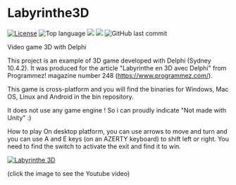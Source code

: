 # Labyrinthe3D 
[![License](https://img.shields.io/badge/License-MIT-green.svg)](https://opensource.org/licenses/MIT)
![Top language](https://img.shields.io/github/languages/top/gbegreg/Labyrinthe3D)
[![](https://tokei.rs/b1/github/gbegreg/MapReduce?category=code)](https://github.com//gbegreg/Labyrinthe3D)
[![](https://tokei.rs/b1/github/gbegreg/MapReduce?category=files)](https://github.com//gbegreg/Labyrinthe3D)
![GitHub last commit](https://img.shields.io/github/last-commit/gbegreg/Labyrinthe3D)

 Video game 3D with Delphi
 
This project is an example of 3D game developed with Delphi (Sydney 10.4.2). It was produced for the article "Labyrinthe en 3D avec Delphi" from Programmez! magazine number 248 (https://www.programmez.com/).

This game is cross-platform and you will find the binaries for Windows, Mac OS, Linux and Android in the bin repository.

It does not use any game engine ! So i can proudly indicate "Not made with Unity" :)

How to play
On desktop platform, you can use arrows to move and turn and you can use A and E keys (on an AZERTY keyboard) to shift left or right.
You need to find the switch to activate the exit and find it to win.

[![Labyrinthe 3D](http://img.youtube.com/vi/2BFXnisgW0g/0.jpg)](https://www.youtube.com/watch?v=2BFXnisgW0g)

(click the image to see the Youtube video)
